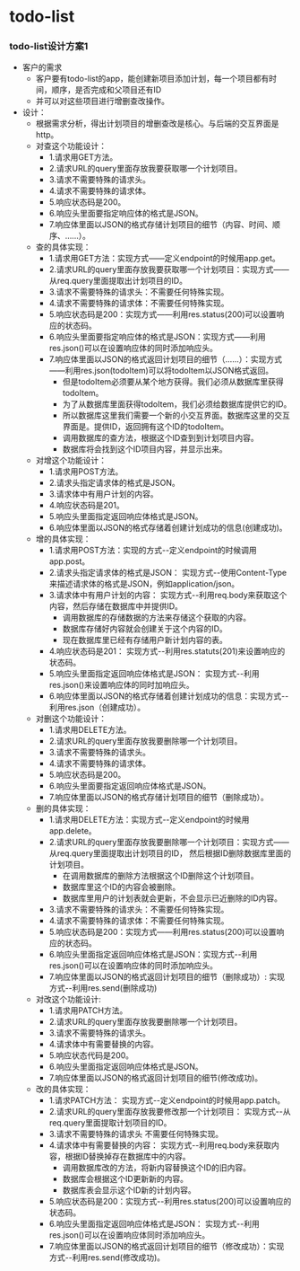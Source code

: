# todo-list
### todo-list设计方案1

  * 客户的需求
    * 客户要有todo-list的app，能创建新项目添加计划，每一个项目都有时间，顺序，是否完成和父项目还有ID
    * 并可以对这些项目进行增删查改操作。
  * 设计：
    * 根据需求分析，得出计划项目的增删查改是核心。与后端的交互界面是http。
    * 对查这个功能设计：
      * 1.请求用GET方法。
      * 2.请求URL的query里面存放我要获取哪一个计划项目。
      * 3.请求不需要特殊的请求头。
      * 4.请求不需要特殊的请求体。
      * 5.响应状态码是200。
      * 6.响应头里面要指定响应体的格式是JSON。
      * 7.响应体里面以JSON的格式存储计划项目的细节（内容、时间、顺序、……）。
    * 查的具体实现：
      * 1.请求用GET方法：实现方式——定义endpoint的时候用app.get。
      * 2.请求URL的query里面存放我要获取哪一个计划项目：实现方式——从req.query里面提取出计划项目的ID。
      * 3.请求不需要特殊的请求头：不需要任何特殊实现。
      * 4.请求不需要特殊的请求体：不需要任何特殊实现。
      * 5.响应状态码是200：实现方式——利用res.status(200)可以设置响应的状态码。 
      * 6.响应头里面要指定响应体的格式是JSON：实现方式——利用res.json()可以在设置响应体的同时添加响应头。
      * 7.响应体里面以JSON的格式返回计划项目的细节（……）：实现方式——利用res.json(todoItem)可以将todoItem以JSON格式返回。
         * 但是todoItem必须要从某个地方获得。我们必须从数据库里获得todoItem。
         * 为了从数据库里面获得todoItem，我们必须给数据库提供它的ID。
         * 所以数据库这里我们需要一个新的小交互界面。数据库这里的交互界面是。提供ID，返回拥有这个ID的todoItem。
         * 调用数据库的查方法，根据这个ID查到到计划项目内容。
         * 数据库将会找到这个ID项目内容，并显示出来。
    * 对增这个功能设计：
      * 1.请求用POST方法。
      * 2.请求头指定请求体的格式是JSON。
      * 3.请求体中有用户计划的内容。
      * 4.响应状态码是201。
      * 5.响应头里面指定返回响应体格式是JSON。
      * 6.响应体里面以JSON的格式存储着创建计划成功的信息(创建成功)。
    * 增的具体实现：
      * 1.请求用POST方法：实现的方式--定义endpoint的时候调用app.post。
      * 2.请求头指定请求体的格式是JSON： 实现方式--使用Content-Type来描述请求体的格式是JSON，例如application/json。
      * 3.请求体中有用户计划的内容： 实现方式--利用req.body来获取这个内容，然后存储在数据库中并提供ID。
          * 调用数据库的存储数据的方法来存储这个获取的内容。
          * 数据库存储好内容就会创建关于这个内容的ID。
          * 现在数据库里已经有存储用户新计划内容的表。
      * 4.响应状态码是201： 实现方式--利用res.statuts(201)来设置响应的状态码。
      * 5.响应头里面指定返回响应体格式是JSON： 实现方式--利用res.json()来设置响应体的同时加响应头。
      * 6.响应体里面以JSON的格式存储着创建计划成功的信息：实现方式--利用res.json（创建成功）。
    * 对删这个功能设计：
      * 1.请求用DELETE方法。
      * 2.请求URL的query里面存放我要删除哪一个计划项目。
      * 3.请求不需要特殊的请求头。
      * 4.请求不需要特殊的请求体。
      * 5.响应状态码是200。
      * 6.响应头里面要指定返回响应体格式是JSON。
      * 7.响应体里面以JSON的格式存储计划项目的细节（删除成功）。
    * 删的具体实现：
      * 1.请求用DELETE方法：实现方式--定义endpoint的时候用app.delete。
      * 2.请求URL的query里面存放我要删除哪一个计划项目：实现方式——从req.query里面提取出计划项目的ID，
        然后根据ID删除数据库里面的计划项目。
        * 在调用数据库的删除方法根据这个ID删除这个计划项目。
        * 数据库里这个ID的内容会被删除。
        * 数据库里用户的计划表就会更新，不会显示已近删除的ID内容。
      * 3.请求不需要特殊的请求头：不需要任何特殊实现。
      * 4.请求不需要特殊的请求体：不需要任何特殊实现。
      * 5.响应状态码是200：实现方式——利用res.status(200)可以设置响应的状态码。 
      * 6.响应头里面指定返回响应体格式是JSON：实现方式--利用res.json()可以在设置响应体的同时添加响应头。
      * 7.响应体里面以JSON的格式返回计划项目的细节（删除成功）: 实现方式--利用res.send(删除成功)
    * 对改这个功能设计:
      * 1.请求用PATCH方法。
      * 2.请求URL的query里面存放我要删除哪一个计划项目。
      * 3.请求不需要特殊的请求头。
      * 4.请求体中有需要替换的内容。
      * 5.响应状态代码是200。
      * 6.响应头里面指定返回响应体格式是JSON。
      * 7.响应体里面以JSON的格式返回计划项目的细节(修改成功)。
    * 改的具体实现：
      * 1.请求PATCH方法： 实现方式--定义endpoint的时候用app.patch。
      * 2.请求URL的query里面存放我要修改那一个计划项目： 实现方式--从req.query里面提取计划项目的ID。
      * 3.请求不需要特殊的请求头 不需要任何特殊实现。
      * 4.请求体中有需要替换的内容： 实现方式--利用req.body来获取内容，根据ID替换掉存在数据库中的内容。
        * 调用数据库改的方法，将新内容替换这个ID的旧内容。
        * 数据库会根据这个ID更新新的内容。
        * 数据库表会显示这个ID新的计划内容。
      * 5.响应状态码是200：实现方式--利用res.status(200)可以设置响应的状态码。
      * 6.响应头里面指定返回响应体格式是JSON： 实现方式--利用res.json()可以在设置响应体同时添加响应头。
      * 7.响应体里面以JSON的格式返回计划项目的细节（修改成功）：实现方式--利用res.send(修改成功)。        
